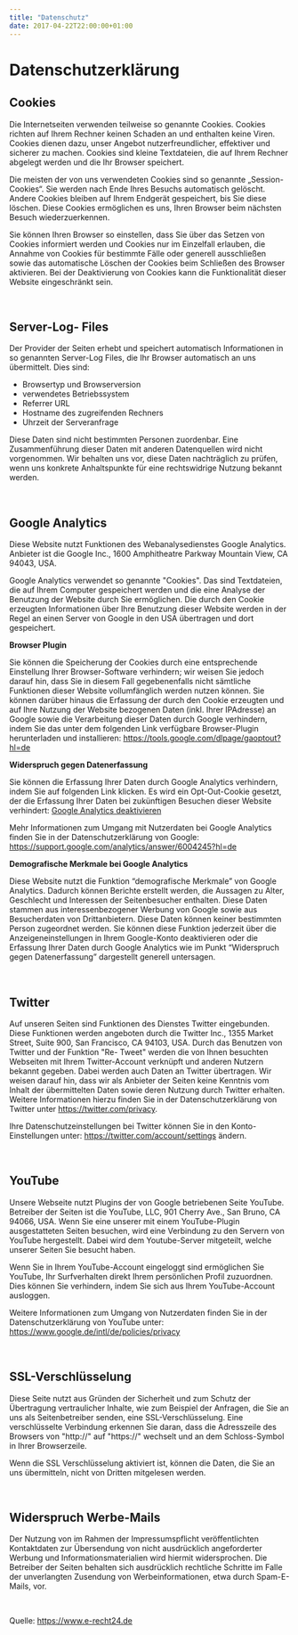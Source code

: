 ```yaml
---
title: "Datenschutz"
date: 2017-04-22T22:00:00+01:00
---
```

<h1>Datenschutzerkl&auml;rung</h1> <h2>Cookies</h2> <p>Die Internetseiten verwenden teilweise so
genannte Cookies. Cookies richten auf Ihrem Rechner keinen Schaden an und enthalten keine Viren.
Cookies dienen dazu, unser Angebot nutzerfreundlicher, effektiver und sicherer zu machen. Cookies sind
kleine Textdateien, die auf Ihrem Rechner abgelegt werden und die Ihr Browser speichert.</p> <p>Die
meisten der von uns verwendeten Cookies sind so genannte „Session-Cookies“. Sie werden nach Ende
Ihres Besuchs automatisch gel&ouml;scht. Andere Cookies bleiben auf Ihrem Endger&auml;t gespeichert,
bis Sie diese l&ouml;schen. Diese Cookies erm&ouml;glichen es uns, Ihren Browser beim n&auml;chsten
Besuch wiederzuerkennen.</p> <p>Sie k&ouml;nnen Ihren Browser so einstellen, dass Sie &uuml;ber das
Setzen von Cookies informiert werden und Cookies nur im Einzelfall erlauben, die Annahme von Cookies
f&uuml;r bestimmte F&auml;lle oder generell ausschlie&szlig;en sowie das automatische L&ouml;schen
der Cookies beim Schlie&szlig;en des Browser aktivieren. Bei der Deaktivierung von Cookies kann die
Funktionalit&auml;t dieser Website eingeschr&auml;nkt sein.</p><p>&nbsp;</p> <h2>Server-Log-
Files</h2> <p>Der Provider der Seiten erhebt und speichert automatisch Informationen in so genannten
Server-Log Files, die Ihr Browser automatisch an uns &uuml;bermittelt. Dies sind:</p> <ul> <li>
Browsertyp und Browserversion</li> <li>verwendetes Betriebssystem</li> <li>Referrer URL</li> <li>
Hostname des zugreifenden Rechners</li> <li>Uhrzeit der Serveranfrage</li> </ul> <p>Diese Daten sind
nicht bestimmten Personen zuordenbar. Eine Zusammenf&uuml;hrung dieser Daten mit anderen
Datenquellen wird nicht vorgenommen. Wir behalten uns vor, diese Daten nachtr&auml;glich zu
pr&uuml;fen, wenn uns konkrete Anhaltspunkte f&uuml;r eine rechtswidrige Nutzung bekannt werden.</p>
<p>&nbsp;</p> <h2>Google Analytics</h2> <p>Diese Website nutzt Funktionen des Webanalysedienstes
Google Analytics. Anbieter ist die Google Inc., 1600 Amphitheatre Parkway Mountain View, CA 94043,
USA.</p> <p>Google Analytics verwendet so genannte &quot;Cookies&quot;. Das sind Textdateien, die
auf Ihrem Computer gespeichert werden und die eine Analyse der Benutzung der Website durch Sie
erm&ouml;glichen. Die durch den Cookie erzeugten Informationen &uuml;ber Ihre Benutzung dieser
Website werden in der Regel an einen Server von Google in den USA &uuml;bertragen und dort
gespeichert.</p> <p><strong>Browser Plugin</strong></p> <p>Sie k&ouml;nnen die Speicherung der
Cookies durch eine entsprechende Einstellung Ihrer Browser-Software verhindern; wir weisen Sie jedoch
darauf hin, dass Sie in diesem Fall gegebenenfalls nicht s&auml;mtliche Funktionen dieser Website
vollumf&auml;nglich werden nutzen k&ouml;nnen. Sie k&ouml;nnen dar&uuml;ber hinaus die Erfassung
der durch den Cookie erzeugten und auf Ihre Nutzung der Website bezogenen Daten (inkl. Ihrer IPAdresse)
an Google sowie die Verarbeitung dieser Daten durch Google verhindern, indem Sie das unter
dem folgenden Link verf&uuml;gbare Browser-Plugin herunterladen und installieren: <a
href="https://tools.google.com/dlpage/gaoptout?hl=de">
https://tools.google.com/dlpage/gaoptout?hl=de</a></p> <p><strong>Widerspruch gegen
Datenerfassung</strong></p> <p>Sie k&ouml;nnen die Erfassung Ihrer Daten durch Google Analytics
verhindern, indem Sie auf folgenden Link klicken. Es wird ein Opt-Out-Cookie gesetzt, der die Erfassung
Ihrer Daten bei zuk&uuml;nftigen Besuchen dieser Website verhindert: <a href="javascript:gaOptout();">
Google Analytics deaktivieren</a></p> <p>Mehr Informationen zum Umgang mit Nutzerdaten bei Google
Analytics finden Sie in der Datenschutzerkl&auml;rung von Google: <a
href="https://support.google.com/analytics/answer/6004245?hl=de">
https://support.google.com/analytics/answer/6004245?hl=de</a></p><p><strong>Demografische
Merkmale bei Google Analytics</strong></p> <p>Diese Website nutzt die Funktion &ldquo;demografische
Merkmale&rdquo; von Google Analytics. Dadurch k&ouml;nnen Berichte erstellt werden, die Aussagen zu
Alter, Geschlecht und Interessen der Seitenbesucher enthalten. Diese Daten stammen aus
interessenbezogener Werbung von Google sowie aus Besucherdaten von Drittanbietern. Diese Daten
k&ouml;nnen keiner bestimmten Person zugeordnet werden. Sie k&ouml;nnen diese Funktion jederzeit
&uuml;ber die Anzeigeneinstellungen in Ihrem Google-Konto deaktivieren oder die Erfassung Ihrer Daten
durch Google Analytics wie im Punkt &ldquo;Widerspruch gegen Datenerfassung&rdquo; dargestellt
generell untersagen.</p> <p>&nbsp;</p> <h2>Twitter</h2> <p>Auf unseren Seiten sind Funktionen des
Dienstes Twitter eingebunden. Diese Funktionen werden angeboten durch die Twitter Inc., 1355 Market
Street, Suite 900, San Francisco, CA 94103, USA. Durch das Benutzen von Twitter und der Funktion "Re-
Tweet" werden die von Ihnen besuchten Webseiten mit Ihrem Twitter-Account verkn&uuml;pft und
anderen Nutzern bekannt gegeben. Dabei werden auch Daten an Twitter &uuml;bertragen. Wir weisen
darauf hin, dass wir als Anbieter der Seiten keine Kenntnis vom Inhalt der &uuml;bermittelten Daten sowie
deren Nutzung durch Twitter erhalten. Weitere Informationen hierzu finden Sie in der
Datenschutzerkl&auml;rung von Twitter unter <a href="https://twitter.com/privacy">
https://twitter.com/privacy</a>.</p> <p>Ihre Datenschutzeinstellungen bei Twitter k&ouml;nnen Sie in den
Konto-Einstellungen unter: <a href="https://twitter.com/account/settings">
https://twitter.com/account/settings</a> &auml;ndern.</p><p>&nbsp;</p> <h2>YouTube</h2> <p>Unsere
Webseite nutzt Plugins der von Google betriebenen Seite YouTube. Betreiber der Seiten ist die YouTube,
LLC, 901 Cherry Ave., San Bruno, CA 94066, USA. Wenn Sie eine unserer mit einem YouTube-Plugin
ausgestatteten Seiten besuchen, wird eine Verbindung zu den Servern von YouTube hergestellt. Dabei
wird dem Youtube-Server mitgeteilt, welche unserer Seiten Sie besucht haben.</p> <p>Wenn Sie in
Ihrem YouTube-Account eingeloggt sind erm&ouml;glichen Sie YouTube, Ihr Surfverhalten direkt Ihrem
pers&ouml;nlichen Profil zuzuordnen. Dies k&ouml;nnen Sie verhindern, indem Sie sich aus Ihrem
YouTube-Account ausloggen.</p> <p>Weitere Informationen zum Umgang von Nutzerdaten finden Sie in
der Datenschutzerkl&auml;rung von YouTube unter: <a
href="https://www.google.de/intl/de/policies/privacy">https://www.google.de/intl/de/policies/privacy</a></p>
<p>&nbsp;</p> <h2>SSL-Verschl&uuml;sselung</h2> <p>Diese Seite nutzt aus Gr&uuml;nden der
Sicherheit und zum Schutz der &Uuml;bertragung vertraulicher Inhalte, wie zum Beispiel der Anfragen, die
Sie an uns als Seitenbetreiber senden, eine SSL-Verschl&uuml;sselung. Eine verschl&uuml;sselte
Verbindung erkennen Sie daran, dass die Adresszeile des Browsers von &quot;http://&quot; auf
&quot;https://&quot; wechselt und an dem Schloss-Symbol in Ihrer Browserzeile.</p> <p>Wenn die SSL
Verschl&uuml;sselung aktiviert ist, k&ouml;nnen die Daten, die Sie an uns &uuml;bermitteln, nicht von
Dritten mitgelesen werden.</p><p>&nbsp;</p> <h2>Widerspruch Werbe-Mails</h2> <p>Der Nutzung von
im Rahmen der Impressumspflicht ver&ouml;ffentlichten Kontaktdaten zur &Uuml;bersendung von nicht
ausdr&uuml;cklich angeforderter Werbung und Informationsmaterialien wird hiermit widersprochen. Die
Betreiber der Seiten behalten sich ausdr&uuml;cklich rechtliche Schritte im Falle der unverlangten
Zusendung von Werbeinformationen, etwa durch Spam-E-Mails, vor.</p><p>&nbsp;</p> <p>Quelle: <a
href="https://www.e-recht24.de">https://www.e-recht24.de</a></p>